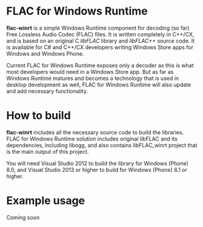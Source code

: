 FLAC for Windows Runtime
===
**flac-winrt** is a simple Windows Runtime component for decoding (so far) Free Lossless Audio Codec (FLAC) files. It is written completely in C++/CX, and is based on an original C _libFLAC_ library and _libFLAC++_ source code. It is available for C# and C++/CX developers writing Windows Store apps for Windows and Windows Phone.

Current FLAC for Windows Runtime exposes only a decoder as this is what most developers would need in a Windows Store app. But as far as Windows Runtime matures and becomes a technology that is used in desktop development as well, FLAC for Windows Runtime will also update and add necessary functionality.

How to build
===
**flac-winrt** includes all the necessary source code to build the libraries. FLAC for Windows Runtime solution includes original libFLAC and its dependencies, including libogg, and also contains libFLAC_winrt project that is the main output of this project.

You will need Visual Studio 2012 to build the library for Windows (Phone) 8.0, and Visual Studio 2013 or higher to build for Windows (Phone) 8.1 or higher.

Example usage
===
Coming soon
